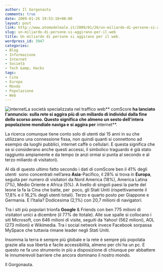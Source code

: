 ```yaml
---
author: Il Gorgonauta
comments: true
date: 2009-01-26 19:53:10+00:00
layout: post
link: http://www.atomodelmale.it/2009/01/26/un-miliardo-di-persone-si-aggirano-per-il-web/
slug: un-miliardo-di-persone-si-aggirano-per-il-web
title: Un miliardo di persone si aggirano per il web.
wordpress_id: 3947
categories:
- Blog
- Informazione
- Internet
- Società
- Tech &amp; Hacks
tags:
- Cina
- Europa
- Mondo
- Popolazione
- Web
---
```


![internet](http://www.atomodelmale.it/wp-content/uploads/2009/01/internet-300x231.jpg)La società specializzata nel traffico web** comScore **ha lanciato l'annuncio: sulla rete si aggira più di un miliardo di individui dalla fine dello scorso anno. Questo significa che almeno un sesto dell'intera popolazione mondiale naviga e si aggira per** internet**.

La ricerca comunque tiene conto solo di utenti dai 15 anni in su che utilizzano una connessione fissa, non quindi quanti si connettono ad esempio da luoghi pubblici, internet caffè o cellulari. E questa significa che se si considerano anche questi accessi, il simbolico traguardo è già stato raggiunto ampiamente e da tempo (e anzi ormai si punta al secondo e al terzo miliardo di visitatori).

Al dà di questo ultimo fatto secondo i dati di comScore ben il 41% degli utenti  sono concentrati nell’area **Asia**-Pacifico, il 28% si trova in **Europa**, seguita per numero di visitatori da Nord America (18%), America Latina (7%), Medio Oriente e Africa (5%). A livello di singoli paesi la parte del leone la fa la Cina che batte, per  poco, gli Stati Uniti (rispettivamente il 17,8% e il 16,2% degli utenti totali). Terzo e quarto posto per Giappone e Germania. E l’Italia? Dodicesima (2,1%) con 20,7 milioni di navigatori.

<!-- more -->


Tra i siti più popolari trionfa **Google** & Friends con ben 775 milioni di visitatori unici a dicembre (il 77% de ltotale). Alle sue spalle si collocano i siti Microsoft, con 646 milioni di visite, seguiti da Yahoo! (562 milioni), AOL (273 milioni) e Wikimedia. Tra i social network invece Facebook sorpassa MySpace che tuttavia rimane leader negli Stati Uniti.

Insomma la terra è sempre più globale e la rete è sempre più popolata grazie alla sua libertà e facile accessibilità, almeno per chi ha un pc. E questo ne fa uno strumento in più a disposizione di chiunque per abbattere le innumerevoli barriere che ancora dominano il nostro mondo.


Il Gorgonauta.

